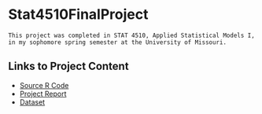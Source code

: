 # Stat4510FinalProject
```
This project was completed in STAT 4510, Applied Statistical Models I,
in my sophomore spring semester at the University of Missouri. 
```
## Links to Project Content
* [Source R Code](/Project.md)
* [Project Report](/Report.md)
* [Dataset](/Dataset.md)
